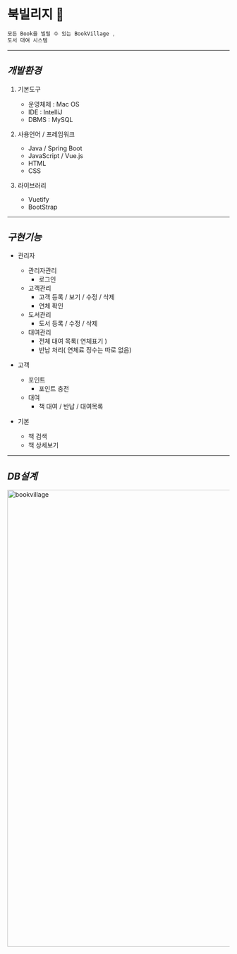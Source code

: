 # 북빌리지 📙

```java
모든 Book을 빌릴 수 있는 BookVillage ,
도서 대여 시스템
```
---
## *개발환경*

1. 기본도구
   - 운영체제 : Mac OS
   - IDE : IntelliJ
   - DBMS : MySQL
   
2. 사용언어 / 프레임워크
   - Java / Spring Boot
   - JavaScript / Vue.js
   - HTML
   - CSS

3. 라이브러리
   - Vuetify
   - BootStrap
 ---
## *구현기능*

- 관리자
  - 관리자관리
    - 로그인
  - 고객관리
    - 고객 등록 / 보기 / 수정 / 삭제
    - 연체 확인
  - 도서관리
    - 도서 등록 / 수정 / 삭제
  - 대여관리
    - 전체 대여 목록( 연체표기 )
    - 반납 처리( 연체료 징수는 따로 없음)
 

- 고객
  - 포인트
    - 포인트 충전
  - 대여
    - 책 대여 / 반납 / 대여목록
   
- 기본
  - 책 검색
  - 책 상세보기
 
 ---
 ## *DB설계*
<img width="1036" alt="bookvillage" src="https://user-images.githubusercontent.com/78000536/147171599-98bf885c-549d-4c64-981f-5012edc147bc.png">
